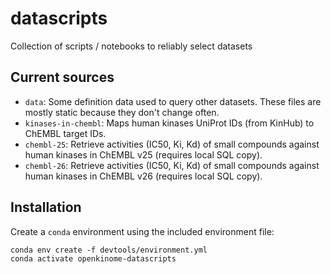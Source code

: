 # datascripts
Collection of scripts / notebooks to reliably select datasets


## Current sources

* `data`: Some definition data used to query other datasets. These files are mostly static because they don't change often.
* `kinases-in-chembl`: Maps human kinases UniProt IDs (from KinHub) to ChEMBL target IDs.
* `chembl-25`: Retrieve activities (IC50, Ki, Kd) of small compounds against human kinases in ChEMBL v25 (requires local SQL copy).
* `chembl-26`: Retrieve activities (IC50, Ki, Kd) of small compounds against human kinases in ChEMBL v26 (requires local SQL copy).

## Installation

Create a `conda` environment using the included environment file:

```
conda env create -f devtools/environment.yml
conda activate openkinome-datascripts
```